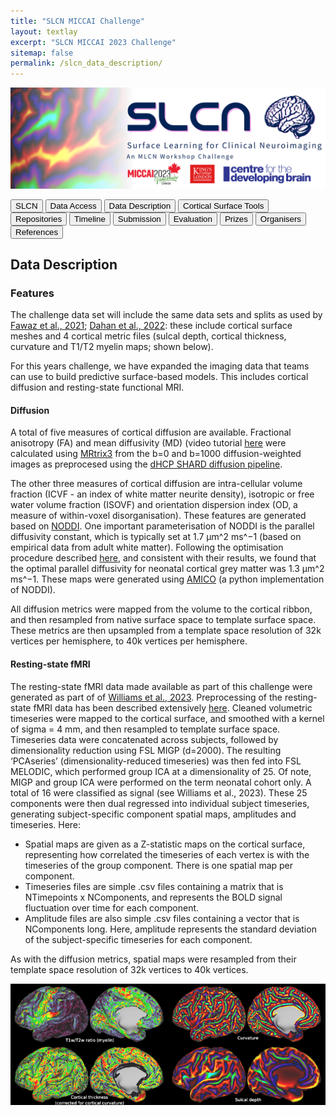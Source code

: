 ```yaml
---
title: "SLCN MICCAI Challenge"
layout: textlay
excerpt: "SLCN MICCAI 2023 Challenge"
sitemap: false
permalink: /slcn_data_description/
---
```


<img src="/images/pubpic/SLCN_Banner.png" alt="SLCN Banner" title="SLCN Banner" width="900">

<button  onclick="window.location.href='https://metrics-lab.github.io/slcn/';">SLCN</button> <button  onclick="window.location.href='https://metrics-lab.github.io/slcn_data_access/';">Data Access</button> <button onclick="window.location.href='
https://metrics-lab.github.io/slcn_data_description/';">Data Description</button>  <button onclick="window.location.href='https://metrics-lab.github.io/slcn_cortical_surface_tools/';">Cortical Surface Tools</button>  <button onclick="window.location.href='https://metrics-lab.github.io/slcn_repositories/';">Repositories</button>  <button onclick="window.location.href='https://metrics-lab.github.io/slcn_timeline/';">Timeline</button> <button onclick="window.location.href='https://metrics-lab.github.io/slcn_submission/';">Submission</button> <button onclick="window.location.href='https://metrics-lab.github.io/slcn_evaluation/';">Evaluation</button> <button onclick="window.location.href='https://metrics-lab.github.io/slcn_prizes/';">Prizes</button> <button onclick="window.location.href='https://metrics-lab.github.io/slcn_organisers/';">Organisers</button> <button onclick="window.location.href='https://metrics-lab.github.io/slcn_references/';">References</button>


## Data Description
### Features
The challenge data set will include the same data sets and splits as used by [Fawaz et al., 2021](https://www.biorxiv.org/content/10.1101/2021.12.01.470730v1.full.pdf); [Dahan et al., 2022](https://openreview.net/pdf?id=mpp843Bsf-): these include cortical surface meshes and 4 cortical metric files (sulcal depth, cortical thickness, curvature and T1/T2 myelin maps; shown below). 

For this years challenge, we have expanded the imaging data that teams can use to build predictive surface-based models. This includes cortical diffusion and resting-state functional MRI. 

#### Diffusion
A total of five measures of cortical diffusion are available. Fractional anisotropy (FA) and mean diffusivity (MD) (video tutorial [here](https://www.youtube.com/watch?v=wWcCKHp09QA) were calculated using [MRtrix3](https://www.sciencedirect.com/science/article/pii/S1053811919307281) from the b=0 and b=1000 diffusion-weighted images as preprocesed using the [dHCP SHARD diffusion pipeline](https://www.sciencedirect.com/science/article/pii/S1053811920309228?via%3Dihub). 

The other three measures of cortical diffusion are intra-cellular volume fraction (ICVF - an index of white matter neurite density), isotropic or free water volume fraction (ISOVF) and orientation dispersion index (OD, a measure of within-voxel disorganisation). These features are generated based on [NODDI](https://pubmed.ncbi.nlm.nih.gov/22484410/). One important parameterisation of NODDI is the parallel diffusivity constant, which is typically set at 1.7 μm^2 ms^−1 (based on empirical data from adult white matter). Following the optimisation procedure described [here](https://journals.plos.org/plosone/article?id=10.1371/journal.pone.0217118), and consistent with their results, we found that the optimal parallel diffusivity for neonatal cortical grey matter was 1.3 μm^2 ms^−1. These maps were generated using [AMICO](https://pubmed.ncbi.nlm.nih.gov/25462697/) (a python implementation of NODDI). 

All diffusion metrics were mapped from the volume to the cortical ribbon, and then resampled from native surface space to template surface space. These metrics are then upsampled from a template space resolution of 32k vertices per hemisphere, to 40k vertices per hemisphere. 


#### Resting-state fMRI 
The resting-state fMRI data made available as part of this challenge were generated as part of of [Williams et al., 2023](https://www.nature.com/articles/s41562-023-01542-8.epdf?sharing_token=496sz0kFtXbvP88vPgKgSNRgN0jAjWel9jnR3ZoTv0N2J1Mmw77jNYZqEsDhD1R0IcziTQ8uX7YhUHHxeWKlzbG15diaFxqe3uiFCStXvuq4ubpPeV3h6iAF2XfmyWwImwH7jCVp6n3BTrD_D0c3sp48RoTqlG9QNBycd0SmctQ%3D). Preprocessing of the resting-state fMRI data has been described extensively [here]( https://www.sciencedirect.com/science/article/pii/S1053811920307898?via%3Dihub). Cleaned volumetric timeseries were mapped to the cortical surface, and smoothed with a kernel of sigma = 4 mm, and then resampled to template surface space. Timeseries data were concatenated across subjects, followed by dimensionality reduction using FSL MIGP (d=2000). The resulting ‘PCAseries’ (dimensionality-reduced timeseries) was then fed into FSL MELODIC, which performed group ICA at a dimensionality of 25. Of note, MIGP and group ICA were performed on the term neonatal cohort only. A total of 16 were classified as signal (see Williams et al., 2023). These 25 components were then dual regressed into individual subject timeseries, generating subject-specific component spatial maps, amplitudes and timeseries. Here:
- Spatial maps are given as a Z-statistic maps on the cortical surface, representing how correlated the timeseries of each vertex is with the timeseries of the group component. There is one spatial map per component. 
- Timeseries files are simple .csv files containing a matrix that is NTimepoints x NComponents, and represents the BOLD signal fluctuation over time for each component. 
- Amplitude files are also simple .csv files containing a vector that is NComponents long. Here, amplitude represents the standard deviation of the subject-specific timeseries for each component. 

As with the diffusion metrics, spatial maps were resampled from their template space resolution of 32k vertices to 40k vertices. 


<img src="/images/pubpic/SLCN_data_example.png" alt="Example Data" title="Example Data" width="900">
